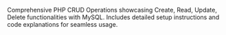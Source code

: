 Comprehensive PHP CRUD Operations showcasing Create, Read, Update, Delete functionalities with MySQL. Includes detailed setup instructions and code explanations for seamless usage.
